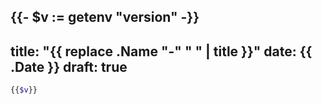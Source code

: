 {{- $v := getenv "version" -}}
---
title: "{{ replace .Name "-" " " | title }}"
date: {{ .Date }}
draft: true
---
```sh
{{$v}}
```
